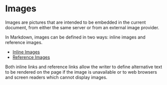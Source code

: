 # Images

Images are pictures that are intended to be embedded in the current document,
from either the same server or from an external image provider.

In Markdown, images can be defined in two ways: inline images and reference
images.

- [Inline Images](inline-images)
- [Reference Images](reference-images)

Both inline links and reference links allow the writer to define alternative
text to be rendered on the page if the image is unavailable or to web browsers
and screen readers which cannot display images.
